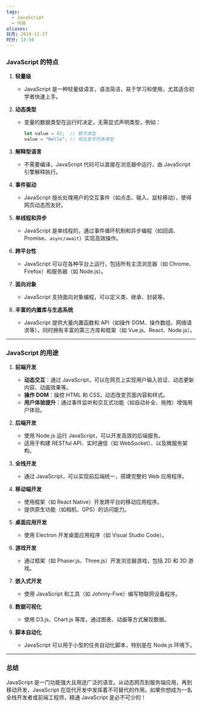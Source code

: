 ```yaml
---
tags:
  - JavaScript
  - 内容
aliases: 
日月: 2024-11-27
时分: 13:56
---
```

### **JavaScript 的特点**

1. **轻量级**
    
    - JavaScript 是一种轻量级语言，语法简洁，易于学习和使用，尤其适合初学者快速上手。
2. **动态类型**
    
    - 变量的数据类型在运行时决定，无需显式声明类型，例如：
        
        ```javascript
        let value = 42;  // 数字类型
        value = "Hello"; // 现在是字符串类型
        ```
        
3. **解释型语言**
    
    - 不需要编译，JavaScript 代码可以直接在浏览器中运行，由 JavaScript 引擎解释执行。
4. **事件驱动**
    
    - JavaScript 擅长处理用户的交互事件（如点击、输入、鼠标移动），使得网页动态而友好。
5. **单线程和异步**
    
    - JavaScript 是单线程的，通过事件循环机制和异步编程（如回调、Promise、`async/await`）实现高效操作。
6. **跨平台性**
    
    - JavaScript 可以在各种平台上运行，包括所有主流浏览器（如 Chrome、Firefox）和服务器（如 Node.js）。
7. **面向对象**
    
    - JavaScript 支持面向对象编程，可以定义类、继承、封装等。
8. **丰富的内置库与生态系统**
    
    - JavaScript 提供大量内置函数和 API（如操作 DOM、操作数组、网络请求等），同时拥有丰富的第三方库和框架（如 Vue.js、React、Node.js）。

---

### **JavaScript 的用途**

1. **前端开发**
    
    - **动态交互**：通过 JavaScript，可以在网页上实现用户输入验证、动态更新内容、动画效果等。
    - **操作 DOM**：操控 HTML 和 CSS，动态改变页面内容和样式。
    - **用户体验提升**：通过事件监听和交互式功能（如自动补全、拖拽）增强用户体验。
2. **后端开发**
    
    - 使用 Node.js 运行 JavaScript，可以开发高效的后端服务。
    - 适用于构建 RESTful API、实时通信（如 WebSocket）、以及微服务架构。
3. **全栈开发**
    
    - 通过 JavaScript，可以实现前后端统一，搭建完整的 Web 应用程序。
4. **移动端开发**
    
    - 使用框架（如 React Native）开发跨平台的移动应用程序。
    - 提供原生功能（如相机、GPS）的访问能力。
5. **桌面应用开发**
    
    - 使用 Electron 开发桌面应用程序（如 Visual Studio Code）。
6. **游戏开发**
    
    - 通过框架（如 Phaser.js、Three.js）开发浏览器游戏，包括 2D 和 3D 游戏。
7. **嵌入式开发**
    
    - 使用 JavaScript 和工具（如 Johnny-Five）编写物联网设备程序。
8. **数据可视化**
    
    - 使用 D3.js、Chart.js 等库，通过图表、动画等方式展现数据。
9. **脚本自动化**
    
    - JavaScript 可以用于小型的任务自动化脚本，特别是在 Node.js 环境下。

---

### **总结**

JavaScript 是一门功能强大且用途广泛的语言。从动态网页到服务端应用，再到移动开发，JavaScript 在现代开发中发挥着不可替代的作用。如果你想成为一名全栈开发者或前端工程师，精通 JavaScript 是必不可少的！